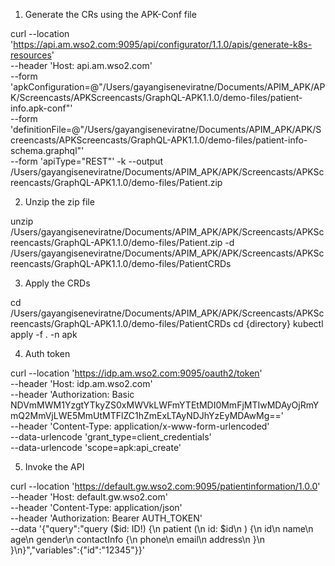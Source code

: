 1. Generate the CRs using the APK-Conf file

curl --location 'https://api.am.wso2.com:9095/api/configurator/1.1.0/apis/generate-k8s-resources' \
--header 'Host: api.am.wso2.com' \
--form 'apkConfiguration=@"/Users/gayangiseneviratne/Documents/APIM_APK/APK/Screencasts/APKScreencasts/GraphQL-APK1.1.0/demo-files/patient-info.apk-conf"' \
--form 'definitionFile=@"/Users/gayangiseneviratne/Documents/APIM_APK/APK/Screencasts/APKScreencasts/GraphQL-APK1.1.0/demo-files/patient-info-schema.graphql"' \
--form 'apiType="REST"' -k --output /Users/gayangiseneviratne/Documents/APIM_APK/APK/Screencasts/APKScreencasts/GraphQL-APK1.1.0/demo-files/Patient.zip

2. Unzip the zip file

unzip /Users/gayangiseneviratne/Documents/APIM_APK/APK/Screencasts/APKScreencasts/GraphQL-APK1.1.0/demo-files/Patient.zip -d /Users/gayangiseneviratne/Documents/APIM_APK/APK/Screencasts/APKScreencasts/GraphQL-APK1.1.0/demo-files/PatientCRDs

3. Apply the CRDs

cd /Users/gayangiseneviratne/Documents/APIM_APK/APK/Screencasts/APKScreencasts/GraphQL-APK1.1.0/demo-files/PatientCRDs
cd {directory}
kubectl apply -f . -n apk

4. Auth token

curl --location 'https://idp.am.wso2.com:9095/oauth2/token' \
--header 'Host: idp.am.wso2.com' \
--header 'Authorization: Basic NDVmMWM1YzgtYTkyZS0xMWVkLWFmYTEtMDI0MmFjMTIwMDAyOjRmYmQ2MmVjLWE5MmUtMTFlZC1hZmExLTAyNDJhYzEyMDAwMg==' \
--header 'Content-Type: application/x-www-form-urlencoded' \
--data-urlencode 'grant_type=client_credentials' \
--data-urlencode 'scope=apk:api_create'

5. Invoke the API

curl --location 'https://default.gw.wso2.com:9095/patientinformation/1.0.0' \
--header 'Host: default.gw.wso2.com' \
--header 'Content-Type: application/json' \
--header 'Authorization: Bearer AUTH_TOKEN' \
--data '{"query":"query ($id: ID!) {\n    patient (\n        id: $id\n    ) {\n        id\n        name\n        age\n        gender\n        contactInfo {\n            phone\n            email\n            address\n        }\n    }\n}","variables":{"id":"12345"}}'